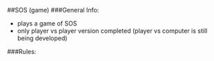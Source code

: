 ##SOS (game)
###General Info:
- plays a game of SOS
- only player vs player version completed (player vs computer is still being developed)

###Rules:


